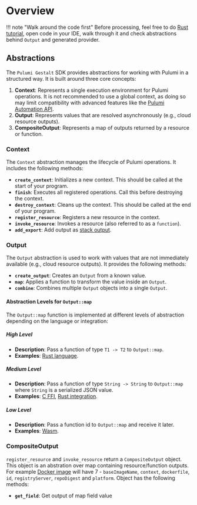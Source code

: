 # Overview

!!! note "Walk around the code first"
    Before processing, feel free to do [Rust tutorial](../languages/rust/index.md), open code in your IDE, walk through it and check abstractions behind `Output` and generated provider.


## Abstractions

The `Pulumi Gestalt` SDK provides abstractions for working with Pulumi in a structured way. It is built around three core concepts:

1. **Context**: Represents a single execution environment for Pulumi operations. It is not recommended to use a global context, 
   as doing so may limit compatibility with advanced features like the [Pulumi Automation API](https://www.pulumi.com/docs/iac/using-pulumi/automation-api/).
2. **Output**: Represents values that are resolved asynchronously (e.g., cloud resource outputs).
3. **CompositeOutput**: Represents a map of outputs returned by a resource or function. 

### Context

The `Context` abstraction manages the lifecycle of Pulumi operations. It includes the following methods:

- **`create_context`**: Initializes a new context. This should be called at the start of your program.
- **`finish`**: Executes all registered operations. Call this before destroying the context.
- **`destroy_context`**: Cleans up the context. This should be called at the end of your program.
- **`register_resource`**: Registers a new resource in the context.
- **`invoke_resource`**: Invokes a resource (also referred to as a `function`).
- **`add_export`**: Add output as [stack output](https://www.pulumi.com/tutorials/building-with-pulumi/stack-outputs/).

### Output

The `Output` abstraction is used to work with values that are not immediately available (e.g., cloud resource outputs). It provides the following methods:

- **`create_output`**: Creates an `Output` from a known value.
- **`map`**: Applies a function to transform the value inside an `Output`.
- **`combine`**: Combines multiple `Output` objects into a single `Output`.

#### Abstraction Levels for `Output::map`

The `Output::map` function is implemented at different levels of abstraction depending on the language or integration:

##### High Level
- **Description**: Pass a function of type `T1 -> T2` to `Output::map`.
- **Examples**: [Rust language](../languages/rust/index.md).

##### Medium Level
- **Description**: Pass a function of type `String -> String` to `Output::map` where `String` is a serialized JSON value.
- **Examples**: [C FFI](c-ffi.md), [Rust integration](rust.md).

##### Low Level
- **Description**: Pass a function id to `Output::map` and receive it later.
- **Examples**: [Wasm](wasm.md).

### CompositeOutput

`register_resource` and `invoke_resource` return a `CompositeOutput` object. This object is an abstration over map containing resource/function outputs.
For example [Docker image](https://www.pulumi.com/registry/packages/docker/api-docs/image/) will have 7 - `baseImageName`, `context`, `dockerfile`, `id`, `registryServer`, `repoDigest` and `platform`.
Object has the following methods:
 
- **`get_field`**: Get output of map field value
